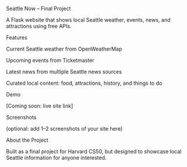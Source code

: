 Seattle Now – Final Project

A Flask website that shows local Seattle weather, events, news, and attractions using free APIs.

Features

Current Seattle weather from OpenWeatherMap

Upcoming events from Ticketmaster

Latest news from multiple Seattle news sources

Curated local content: food, attractions, history, and things to do

Demo

[Coming soon: live site link]

Screenshots

(optional: add 1–2 screenshots of your site here)

About the Project

Built as a final project for Harvard CS50, but designed to showcase local Seattle information for anyone interested.
